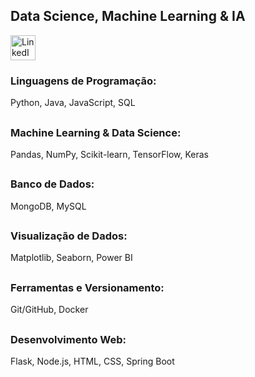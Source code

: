## Data Science, Machine Learning & IA

<p align="left">
  <a href="https://www.linkedin.com/in/lucascanutoo/" target="_blank">
    <img src="https://skillicons.dev/icons?i=linkedin" height="40" alt="LinkedIn" />
  </a>
</p>

### Linguagens de Programação: 
Python, Java, JavaScript, SQL
##
###  Machine Learning & Data Science: 
Pandas, NumPy, Scikit-learn, TensorFlow, Keras
##
###  Banco de Dados: 
MongoDB, MySQL
##
###  Visualização de Dados: 
Matplotlib, Seaborn, Power BI
##
###  Ferramentas e Versionamento: 
Git/GitHub, Docker
##
###  Desenvolvimento Web: 
Flask, Node.js, HTML, CSS, Spring Boot
